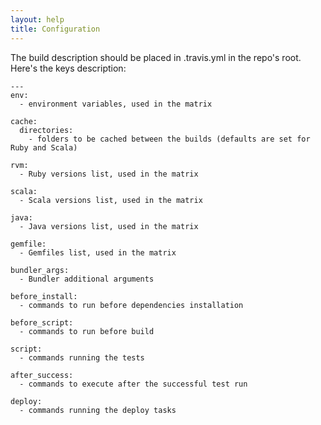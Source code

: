 ```yaml
---
layout: help
title: Configuration
---
```


The build description should be placed in .travis.yml in the repo's root. Here's the keys description:

    ---
    env:
      - environment variables, used in the matrix

    cache:
      directories:
        - folders to be cached between the builds (defaults are set for Ruby and Scala)

    rvm:
      - Ruby versions list, used in the matrix

    scala:
      - Scala versions list, used in the matrix

    java:
      - Java versions list, used in the matrix

    gemfile:
      - Gemfiles list, used in the matrix

    bundler_args:
      - Bundler additional arguments

    before_install:
      - commands to run before dependencies installation

    before_script:
      - commands to run before build

    script:
      - commands running the tests

    after_success:
      - commands to execute after the successful test run

    deploy:
      - commands running the deploy tasks
